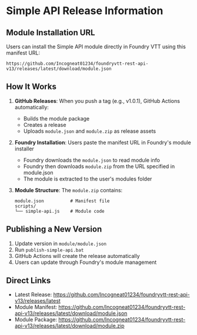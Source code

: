 # Simple API Release Information

## Module Installation URL

Users can install the Simple API module directly in Foundry VTT using this manifest URL:

```
https://github.com/Incogneat01234/foundryvtt-rest-api-v13/releases/latest/download/module.json
```

## How It Works

1. **GitHub Releases**: When you push a tag (e.g., v1.0.1), GitHub Actions automatically:
   - Builds the module package
   - Creates a release
   - Uploads `module.json` and `module.zip` as release assets

2. **Foundry Installation**: Users paste the manifest URL in Foundry's module installer
   - Foundry downloads the `module.json` to read module info
   - Foundry then downloads `module.zip` from the URL specified in module.json
   - The module is extracted to the user's modules folder

3. **Module Structure**: The `module.zip` contains:
   ```
   module.json          # Manifest file
   scripts/
   └── simple-api.js    # Module code
   ```

## Publishing a New Version

1. Update version in `module/module.json`
2. Run `publish-simple-api.bat`
3. GitHub Actions will create the release automatically
4. Users can update through Foundry's module management

## Direct Links

- Latest Release: https://github.com/Incogneat01234/foundryvtt-rest-api-v13/releases/latest
- Module Manifest: https://github.com/Incogneat01234/foundryvtt-rest-api-v13/releases/latest/download/module.json
- Module Package: https://github.com/Incogneat01234/foundryvtt-rest-api-v13/releases/latest/download/module.zip